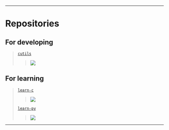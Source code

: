 ------
# Repositories

## For developing
  > [`cutils`](https://github.com/PrairieFire2b/cutils)
  > > <img src="https://github-readme-stats.vercel.app/api/pin/?username=PrairieFire2b&repo=cutils">

## For learning
  > [`learn-c`](https://github.com/PrairieFire2b/learn-c/)
  > > <img src="https://github-readme-stats.vercel.app/api/pin/?username=PrairieFire2b&repo=learn-c">
  > [`learn-py`](https://github.com/PrairieFire2b/learn-py)
  > > <img src="https://github-readme-stats.vercel.app/api/pin/?username=PrairieFire2b&repo=learn-py">
------
